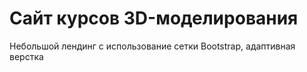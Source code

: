 # Сайт курсов 3D-моделирования

Небольшой лендинг с использование сетки Bootstrap, адаптивная верстка